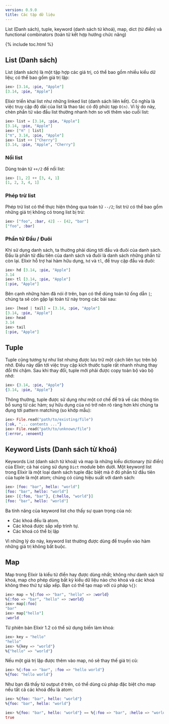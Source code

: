 ```yaml
---
version: 0.9.0
title: Các tập dữ liệu
---
```


List (Danh sách), tuple, keyword (danh sách từ khoá), map, dict (từ điển) và functional combinators (toán tử kết hợp hướng chức năng)

{% include toc.html %}

## List (Danh sách)

List (danh sách) là một tập hợp các giá trị, có thể bao gồm nhiều kiểu dữ liệu; có thể bao gồm giá trị lặp:

```elixir
iex> [3.14, :pie, "Apple"]
[3.14, :pie, "Apple"]
```

Elixir triển khai list như những linked list (danh sách liên kết). Có nghĩa là việc truy cập độ dài của list là thao tác có độ phức tạp `O(n)`. Vì lý do này, chèn phần tử vào đầu list thường nhanh hơn so với thêm vào cuối list:

```elixir
iex> list = [3.14, :pie, "Apple"]
[3.14, :pie, "Apple"]
iex> ["π" | list]
["π", 3.14, :pie, "Apple"]
iex> list ++ ["Cherry"]
[3.14, :pie, "Apple", "Cherry"]
```

### Nối list

Dùng toán tử `++/2` để nối list:

```elixir
iex> [1, 2] ++ [3, 4, 1]
[1, 2, 3, 4, 1]
```

### Phép trừ list

Phép trừ list có thể thực hiện thông qua toán tử `--/2`; list trừ có thể bao gồm những giá trị không có trong list bị trừ:

```elixir
iex> ["foo", :bar, 42] -- [42, "bar"]
["foo", :bar]
```

### Phần tử Đầu / Đuôi

Khi sử dụng danh sách, ta thường phải dùng tới đầu và đuôi của danh sách. Đầu là phần tử đầu tiên của danh sách và đuôi là danh sách những phần tử còn lại. Elixir hỗ trợ hai hàm hữu dụng, `hd` và `tl`, để truy cập đầu và đuôi:

```elixir
iex> hd [3.14, :pie, "Apple"]
3.14
iex> tl [3.14, :pie, "Apple"]
[:pie, "Apple"]
```

Bên cạnh những hàm đã nói ở trên, bạn có thể dùng toán tử ống dẫn `|`; chúng ta sẽ còn gặp lại toán tử này trong các bài sau:

```elixir
iex> [head | tail] = [3.14, :pie, "Apple"]
[3.14, :pie, "Apple"]
iex> head
3.14
iex> tail
[:pie, "Apple"]
```

## Tuple

Tuple cũng tương tự như list nhưng được lưu trữ một cách liên tục trên bộ nhớ. Điều này dẫn tới việc truy cập kích thước tuple rất nhanh nhưng thay đổi thì chậm. Sau khi thay đổi, tuple mới phải được copy toàn bộ vào bộ nhớ:

```elixir
iex> {3.14, :pie, "Apple"}
{3.14, :pie, "Apple"}
```

Thông thường, tuple được sử dụng như một cơ chế để trả về các thông tin bổ sung từ các hàm; sự hữu dụng của nó trở nên rõ ràng hơn khi chúng ta đụng tới pattern matching (so khớp mẫu):

```elixir
iex> File.read("path/to/existing/file")
{:ok, "... contents ..."}
iex> File.read("path/to/unknown/file")
{:error, :enoent}
```

## Keyword Lists (Danh sách từ khoá)

Keywords List (danh sách từ khoá) và map là những kiểu dictionary (từ điển) của Elixir; cả hai cùng sử dụng `Dict` module bên dưới. Một keyword list trong Elixir là một loại danh sách tuple đặc biệt mà ở đó phần tử đầu tiên của tuple là một atom; chúng có cùng hiệu suất với danh sách:

```elixir
iex> [foo: "bar", hello: "world"]
[foo: "bar", hello: "world"]
iex> [{:foo, "bar"}, {:hello, "world"}]
[foo: "bar", hello: "world"]
```

Ba tính năng của keyword list cho thấy sự quan trọng của nó:

+ Các khoá đều là atom.
+ Các khoá được sắp xếp trình tự.
+ Các khoá có thể bị lặp

Vì những lý do này, keyword list thường được dùng để truyền vào hàm những giá trị không bắt buộc.

## Map

Map trong Elixir là kiểu từ điển hay được dùng nhất; không như danh sách từ khoá, map cho phép dùng bất kỳ kiểu dữ liệu nào cho khoá và các khoá không theo thứ tự sắp xếp. Bạn có thể tạo map với cú pháp `%{}`:

```elixir
iex> map = %{:foo => "bar", "hello" => :world}
%{:foo => "bar", "hello" => :world}
iex> map[:foo]
"bar"
iex> map["hello"]
:world
```

Từ phiên bản Elixir 1.2 có thể sử dụng biến làm khoá:

```elixir
iex> key = "hello"
"hello"
iex> %{key => "world"}
%{"hello" => "world"}
```

Nếu một giá trị lặp được thêm vào map, nó sẽ thay thế giá trị cũ:

```elixir
iex> %{:foo => "bar", :foo => "hello world"}
%{foo: "hello world"}
```

Như bạn đã thấy từ output ở trên, có thể dùng cú pháp đặc biệt cho map nếu tất cả các khoá đều là atom:

```elixir
iex> %{foo: "bar", hello: "world"}
%{foo: "bar", hello: "world"}

iex> %{foo: "bar", hello: "world"} == %{:foo => "bar", :hello => "world"}
true
```
